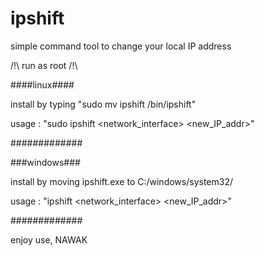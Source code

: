 # ipshift

simple command tool to change your local IP address

/!\ run as root /!\

####linux####

install by typing "sudo mv ipshift /bin/ipshift"

usage : "sudo ipshift <network_interface> <new_IP_addr>"

#############

###windows###

install by moving ipshift.exe to C:/windows/system32/

usage : "ipshift <network_interface> <new_IP_addr>"

#############

enjoy use, NAWAK
